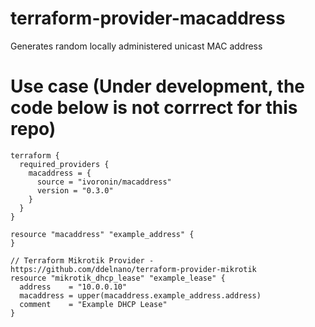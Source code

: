 # terraform-provider-macaddress
Generates random locally administered unicast MAC address

# Use case (Under development, the code below is not corrrect for this repo)
```hcl
terraform {
  required_providers {
    macaddress = {
      source = "ivoronin/macaddress"
      version = "0.3.0"
    }
  }
}

resource "macaddress" "example_address" {
}

// Terraform Mikrotik Provider - https://github.com/ddelnano/terraform-provider-mikrotik
resource "mikrotik_dhcp_lease" "example_lease" {
  address    = "10.0.0.10"
  macaddress = upper(macaddress.example_address.address)
  comment    = "Example DHCP Lease"
}
```
